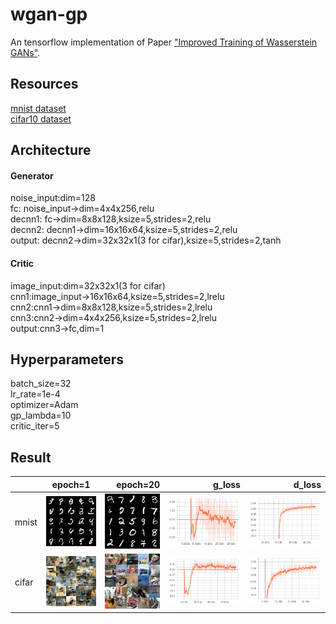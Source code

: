 # wgan-gp
An tensorflow implementation of Paper ["Improved Training of Wasserstein GANs"](https://arxiv.org/pdf/1704.00028.pdf).
## Resources
[mnist dataset](http://yann.lecun.com/exdb/mnist/) <br>
[cifar10 dataset](https://www.cs.toronto.edu/~kriz/cifar.html) <br>
## Architecture
#### Generator
noise_input:dim=128 <br>
fc: noise_input->dim=4x4x256,relu <br>
decnn1: fc->dim=8x8x128,ksize=5,strides=2,relu <br>
decnn2: decnn1->dim=16x16x64,ksize=5,strides=2,relu <br>
output: decnn2->dim=32x32x1(3 for cifar),ksize=5,strides=2,tanh <br>
#### Critic
image_input:dim=32x32x1(3 for cifar) <br>
cnn1:image_input->16x16x64,ksize=5,strides=2,lrelu <br>
cnn2:cnn1->dim=8x8x128,ksize=5,strides=2,lrelu <br>
cnn3:cnn2->dim=4x4x256,ksize=5,strides=2,lrelu <br>
output:cnn3->fc,dim=1 <br>
## Hyperparameters
batch_size=32 <br>
lr_rate=1e-4  <br>
optimizer=Adam <br>
gp_lambda=10 <br>
critic_iter=5 <br>
## Result
||epoch=1|epoch=20|g_loss|d_loss
---|:--:|---:|---:|---:|
mnist|![mnist_epoch=1](https://github.com/Jthon/wgan-gp/blob/master/result/mnist/epoch%3D1.jpg)|![mnist_epoch=20](https://github.com/Jthon/wgan-gp/blob/master/result/mnist/epoch%3D20.jpg)|![mnist_g_loss](https://github.com/Jthon/wgan-gp/blob/master/result/mnist_g.png)|![mnist_d_loss](https://github.com/Jthon/wgan-gp/blob/master/result/mnist_d.png)|
cifar|![cifar_epoch=1](https://github.com/Jthon/wgan-gp/blob/master/result/cifar/epoch%3D1.jpg)|![cifar_epoch=20](https://github.com/Jthon/wgan-gp/blob/master/result/cifar/epoch%3D20.jpg)|![cifar_g_loss](https://github.com/Jthon/wgan-gp/blob/master/result/cifar_g.png)|![cifar_d_loss](https://github.com/Jthon/wgan-gp/blob/master/result/cifar_d.png)|

